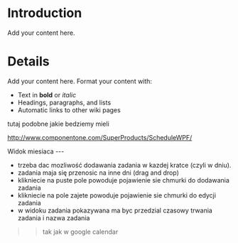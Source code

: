 # Introduction #

Add your content here.


# Details #

Add your content here.  Format your content with:
  * Text in **bold** or _italic_
  * Headings, paragraphs, and lists
  * Automatic links to other wiki pages



tutaj podobne jakie bedziemy mieli

http://www.componentone.com/SuperProducts/ScheduleWPF/


Widok miesiaca  ---

  * trzeba dac mozliwość dodawania zadania w kazdej kratce (czyli  w dniu).
  * zadania maja się przenosic na inne dni (drag and drop)
  * klikniecie na puste pole powoduje pojawienie sie chmurki do dodawania zadania
  * klikniecie na pole zajete powoduje pojawienie sie chmurki do edycji zadania
  * w widoku zadania pokazywana ma byc przedzial czasowy trwania zadania i nazwa zadania
> > tak jak w google calendar